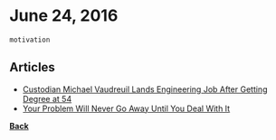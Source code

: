 # June 24, 2016

`motivation`

## Articles

- [Custodian Michael Vaudreuil Lands Engineering Job After Getting Degree at 54](http://www.nbcnews.com/feature/college-game-plan/custodian-michael-vaudreuil-lands-engineering-job-after-getting-degree-54-n596336)
- [Your Problem Will Never Go Away Until You Deal With It](https://medium.com/life-learning/your-problem-will-never-go-away-until-you-deal-with-it-311cc72792f2#.7nqxe7ym5)


[__Back__](../README.md)
